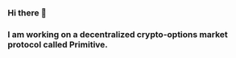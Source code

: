 ### Hi there 👋

### I am working on a decentralized crypto-options market protocol called Primitive.
